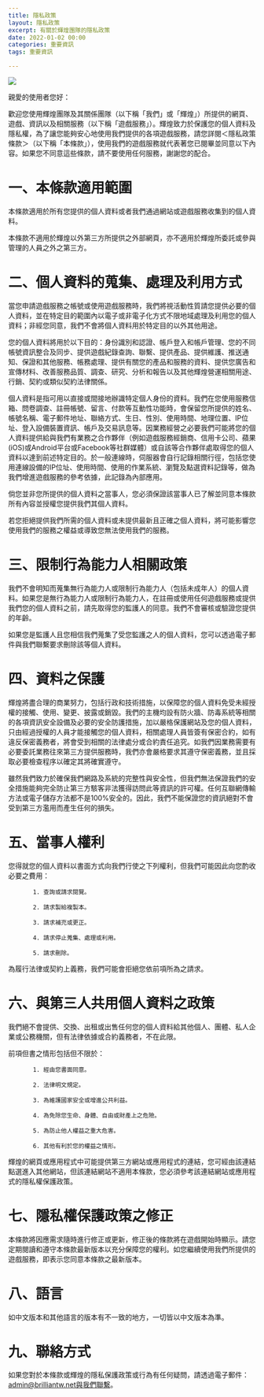 ```yaml
---
title: 隱私政策
layout: 隱私政策
excerpt: 有關於輝煌團隊的隱私政策
date: 2022-01-02 00:00
categories: 重要資訊
tags: 重要資訊

---
```


![](https://media.discordapp.net/attachments/596718421966716928/971190210928992267/AddText_05-04-06.36.35.png)

親愛的使用者您好：

歡迎您使用輝煌團隊及其關係團隊（以下稱「我們」或「輝煌」）所提供的網頁、遊戲、資訊以及相關服務（以下稱「遊戲服務」）。輝煌致力於保護您的個人資料及隱私權，為了讓您能夠安心地使用我們提供的各項遊戲服務，請您詳閱＜隱私政策條款＞（以下稱「本條款」），使用我們的遊戲服務就代表著您已閱畢並同意以下內容。如果您不同意這些條款，請不要使用任何服務，謝謝您的配合。



# 一、本條款適用範圍

本條款適用於所有您提供的個人資料或者我們通過網站或遊戲服務收集到的個人資料。

本條款不適用於輝煌以外第三方所提供之外部網頁，亦不適用於輝煌所委託或參與管理的人員之外之第三方。

 

# 二、個人資料的蒐集、處理及利用方式

當您申請遊戲服務之帳號或使用遊戲服務時，我們將視活動性質請您提供必要的個人資料，並在特定目的範圍內以電子或非電子化方式不限地域處理及利用您的個人資料；非經您同意，我們不會將個人資料用於特定目的以外其他用途。

您的個人資料將用於以下目的：身份識別和認證、帳戶登入和帳戶管理、您的不同帳號資訊整合及同步、提供遊戲紀錄查詢、聯繫、提供產品、提供維護、推送通知、保證和其他服務、帳務處理、提供有關您的產品和服務的資料、提供您廣告和宣傳材料、改善服務品質、調查、研究、分析和報告以及其他輝煌營運相關用途、行銷、契約或類似契約法律關係。

個人資料是指可用以直接或間接地辦識特定個人身份的資料。我們在您使用服務信箱、問卷調查、註冊帳號、留言、付款等互動性功能時，會保留您所提供的姓名、帳號名稱、電子郵件地址、聯絡方式、生日、性別、使用時間、地理位置、IP位址、登入設備裝置資訊、帳戶及交易訊息等。因業務經營之必要我們可能將您的個人資料提供給與我們有業務之合作夥伴（例如遊戲服務經銷商、信用卡公司、蘋果(iOS)或Android平台或Facebook等社群媒體）或自該等合作夥伴處取得您的個人資料以達到前述特定目的。於一般連線時，伺服器會自行記錄相關行徑，包括您使用連線設備的IP位址、使用時間、使用的作業系統、瀏覽及點選資料記錄等，做為我們增進遊戲服務的參考依據，此記錄為內部應用。

倘您並非您所提供的個人資料之當事人，您必須保證該當事人已了解並同意本條款所有內容並授權您提供我們其個人資料。

若您拒絕提供我們所需的個人資料或未提供最新且正確之個人資料，將可能影響您使用我們的服務之權益或導致您無法使用我們的服務。

 

# 三、限制行為能力人相關政策

我們不會明知而蒐集無行為能力人或限制行為能力人（包括未成年人）的個人資料。如果您是無行為能力人或限制行為能力人，在註冊或使用任何遊戲服務或提供我們您的個人資料之前，請先取得您的監護人的同意。我們不會審核或驗證您提供的年齡。

如果您是監護人且您相信我們蒐集了受您監護之人的個人資料，您可以透過電子郵件與我們聯繫要求刪除該等個人資料。

 

# 四、資料之保護

輝煌將盡合理的商業努力，包括行政和技術措施，以保障您的個人資料免受未經授權的接觸、使用、變更、披露或銷毀。我們的主機均設有防火牆、防毒系統等相關的各項資訊安全設備及必要的安全防護措施，加以嚴格保護網站及您的個人資料，只由經過授權的人員才能接觸您的個人資料，相關處理人員皆簽有保密合約，如有違反保密義務者，將會受到相關的法律處分或合約責任追究。如我們因業務需要有必要委託業務往來第三方提供服務時，我們亦會嚴格要求其遵守保密義務，並且採取必要檢查程序以確定其將確實遵守。

雖然我們致力於確保我們網路及系統的完整性與安全性，但我們無法保證我們的安全措施能夠完全防止第三方駭客非法獲得訪問此等資訊的許可權。任何互聯網傳輸方法或電子儲存方法都不是100%安全的。因此，我們不能保證您的資訊絕對不會受到第三方濫用而產生任何的損失。

 

# 五、當事人權利

您得就您的個人資料以書面方式向我們行使之下列權利，但我們可能因此向您酌收必要之費用：

           1. 查詢或請求閱覽。

           2. 請求製給複製本。

           3. 請求補充或更正。

           4. 請求停止蒐集、處理或利用。

           5. 請求刪除。

為履行法律或契約上義務，我們可能會拒絕您依前項所為之請求。

 

# 六、與第三人共用個人資料之政策

我們絕不會提供、交換、出租或出售任何您的個人資料給其他個人、團體、私人企業或公務機關，但有法律依據或合約義務者，不在此限。

前項但書之情形包括但不限於：

           1. 經由您書面同意。

           2. 法律明文規定。

           3. 為維護國家安全或增進公共利益。

           4. 為免除您生命、身體、自由或財產上之危險。

           5. 為防止他人權益之重大危害。

           6. 其他有利於您的權益之情形。

輝煌的網頁或應用程式中可能提供第三方網站或應用程式的連結，您可經由該連結點選進入其他網站，但該連結網站不適用本條款，您必須參考該連結網站或應用程式的隱私權保護政策。

 

# 七、隱私權保護政策之修正

本條款將因應需求隨時進行修正或更新，修正後的條款將在遊戲開始時顯示。請您定期閱讀和遵守本條款最新版本以充分保障您的權利。如您繼續使用我們所提供的遊戲服務，即表示您同意本條款之最新版本。

 

# 八、語言

如中文版本和其他語言的版本有不一致的地方，一切皆以中文版本為準。

 

# 九、聯絡方式

如果您對於本條款或輝煌的隱私保護政策或行為有任何疑問，請透過電子郵件：admin@brilliantw.net與我們聯繫。
